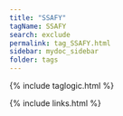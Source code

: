 ```yaml
---
title: "SSAFY"
tagName: SSAFY
search: exclude
permalink: tag_SSAFY.html
sidebar: mydoc_sidebar
folder: tags
---
```

{% include taglogic.html %}

{% include links.html %}
